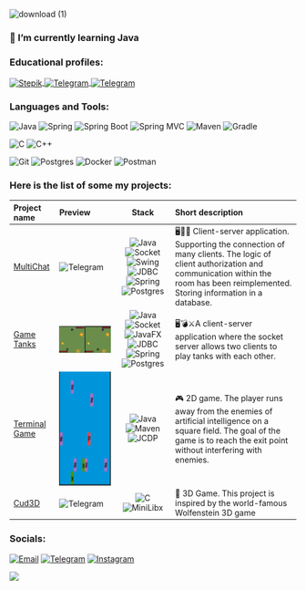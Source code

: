 ![download (1)](https://user-images.githubusercontent.com/94602550/189288384-d4c469c4-6eef-4d05-8099-5435d99a015e.gif)


### 🌱 I’m currently learning Java

### Educational profiles:

<a href="https://stepik.org/users/534081423">
  <img alt="Stepik" width="50px" height="50px" align="center" src="https://user-images.githubusercontent.com/94602550/189644633-5bf186c6-b3a3-4eac-a2fd-7830617cfe2c.svg" >
</a>

<a href="https://hyperskill.org/profile/270256147">
  <img alt="Telegram" width="50px" height="50px" align="center" src="https://user-images.githubusercontent.com/94602550/189644704-4ea1369d-2c33-427f-9ae0-c6bfd174ee8d.svg" >
</a>

<a href="https://leetcode.com/shevelevatv95">
  <img alt="Telegram" width="50px" height="50px" align="center" src="https://user-images.githubusercontent.com/94602550/189644450-3efed295-1635-49d9-bc96-5f8cc80a2d2b.png" >
</a>


### Languages and Tools:

![Java](https://img.shields.io/badge/Java-1E7775?style=for-the-badge&logo=java&logoColor=E9D54D)
![Spring](https://img.shields.io/badge/-Spring-1E7775?style=for-the-badge&logo=Spring)
![Spring Boot](https://img.shields.io/badge/-Spring_boot-1E7775?style=for-the-badge&logo=SpringBoot)
![Spring MVC](https://img.shields.io/badge/-Spring_MVC-1E7775?style=for-the-badge&logo=Spring)
![Maven](https://img.shields.io/badge/-Maven-1E7775?style=for-the-badge&logo=apache&logoColor=6296CC)
![Gradle](https://img.shields.io/badge/-Gradle-1E7775?style=for-the-badge&logo=Gradle&logoColor=6296CC)



![C](https://img.shields.io/badge/-C-1E7775?style=for-the-badge&logo=C&logoColor=6296CC)
![C++](https://img.shields.io/badge/-C++-1E7775?style=for-the-badge&logo=C%2b%2b&logoColor=6296CC)

![Git](https://img.shields.io/badge/-GIT-1E7775?style=for-the-badge&logo=GIT&logoColor=F88C00)
![Postgres](https://img.shields.io/badge/-PostgreSQL-1E7775?style=for-the-badge&logo=PostgreSQL&logoColor=6296CC)
![Docker](https://img.shields.io/badge/-Docker-1E7775?style=for-the-badge&logo=Docker&logoColor=6296CC)
![Postman](https://img.shields.io/badge/-Postman-1E7775?style=for-the-badge&logo=Postman&logoColor=F88C00)



### Here is the list of some my projects:

| Project name                                                                        | Preview                                                                                            |                                                                                                                                                                                                                                                                                 Stack                                                                                                                                                                                                                                                                                  | Short description                                                                                                                                                                                           |
|:------------------------------------------------------------------------------------|:---------------------------------------------------------------------------------------------------|:----------------------------------------------------------------------------------------------------------------------------------------------------------------------------------------------------------------------------------------------------------------------------------------------------------------------------------------------------------------------------------------------------------------------------------------------------------------------------------------------------------------------------------------------------------------------:|:------------------------------------------------------------------------------------------------------------------------------------------------------------------------------------------------------------|
| [MultiChat](https://github.com/Sheveleva-Tatiana/Super_Multi_Chat)                  | <img alt="Telegram" width="400px"  align="center" src="https://user-images.githubusercontent.com/94602550/189863845-54767120-868e-4d9b-9aac-e7a91a4e6eac.gif">        | ![Java](https://img.shields.io/badge/Java-2F4F4F?style=flat&logo=java&logoColor=E9D54D) ![Socket](https://img.shields.io/badge/Socket_API-2F4F4F?style=flat&logo=java&logoColor=E9D54D) ![Swing](https://img.shields.io/badge/Java_Swing-2F4F4F?style=flat&logo=swing&logoColor=E9D54D) ![JDBC](https://img.shields.io/badge/JDBC-2F4F4F?style=flat&logo=JDBC&logoColor=E9D54D) ![Spring](https://img.shields.io/badge/-Spring-2F4F4F?style=flat&logo=Spring) ![Postgres](https://img.shields.io/badge/-PostgreSQL-2F4F4F?style=flat&logo=PostgreSQL&logoColor=6296CC) | 🖥💬💬 Client-server application. Supporting the connection of many clients. The logic of client authorization and communication within the room has been reimplemented. Storing information in a database. |
| [Game Tanks](https://github.com/Sheveleva-Tatiana/Piscine-Java/tree/main/Rush01)    | <img alt="Telegram" width="400px"  align="center" src="https://github.com/Sheveleva-Tatiana/Sheveleva-Tatiana/blob/main/accert/tanks2.gif">       |  ![Java](https://img.shields.io/badge/Java-2F4F4F?style=flat&logo=java&logoColor=E9D54D) ![Socket](https://img.shields.io/badge/Socket_API-2F4F4F?style=flat&logo=java&logoColor=E9D54D) ![JavaFX](https://img.shields.io/badge/JavaFX-2F4F4F?style=flat&logo=swing&logoColor=E9D54D) ![JDBC](https://img.shields.io/badge/JDBC-2F4F4F?style=flat&logo=JDBC&logoColor=E9D54D) ![Spring](https://img.shields.io/badge/-Spring-2F4F4F?style=flat&logo=Spring) ![Postgres](https://img.shields.io/badge/-PostgreSQL-2F4F4F?style=flat&logo=PostgreSQL&logoColor=6296CC)   | 🖥💣⚔️A client-server application where the socket server allows two clients to play tanks with each other.                                                                                                 |
| [Terminal Game](https://github.com/Sheveleva-Tatiana/Piscine-Java/tree/main/Rush00) |  <img alt="Telegram" width="200px" height="200px" align="center" src="https://github.com/Sheveleva-Tatiana/Sheveleva-Tatiana/blob/main/accert/termGame2.png"> |                                                                                                                                               ![Java](https://img.shields.io/badge/Java-2F4F4F?style=flat&logo=java&logoColor=E9D54D) ![Maven](https://img.shields.io/badge/Maven-2F4F4F?style=flat&logo=java&logoColor=E9D54D) ![JCDP](https://img.shields.io/badge/JCDP-2F4F4F?style=flat&logo=swing&logoColor=E9D54D)                                                                                                                                               | 🎮 2D game. The player runs away from the enemies of artificial intelligence on a square field. The goal of the game is to reach the exit point without interfering with enemies.                           |
| [Cud3D](https://github.com/Sheveleva-Tatiana/cub3D)                                 |<img alt="Telegram" width="400px"  align="center" src="https://github.com/Sheveleva-Tatiana/Sheveleva-Tatiana/blob/main/accert/Cub3d_2.gif">     |                                                                                                                                                                                           ![C](https://img.shields.io/badge/C-2F4F4F?style=flat&logo=java&logoColor=E9D54D) ![MiniLibx](https://img.shields.io/badge/MiniLibx-2F4F4F?style=flat&logo=java&logoColor=E9D54D)                                                                                                                                                                                            | 🕋 3D Game. This project is inspired by the world-famous Wolfenstein 3D game                                                                                                          |
### Socials:
[![Email](https://img.shields.io/badge/-Email-2F4F4F?style=flat&logo=google&logoColor=27A0D9)](mailto:shevelevatv95@gmail.com)
[![Telegram](https://img.shields.io/badge/-Telegram-2F4F4F?style=flat&logo=telegram&logoColor=27A0D9)](https://t.me/SHEV_TV)
[![Instagram](https://img.shields.io/badge/-Instagram-2F4F4F?style=flat&logo=instagram&logoColor=B4068E)](https://www.instagram.com/tanya_myau)

![](https://komarev.com/ghpvc/?username=Sheveleva-Tatiana)
